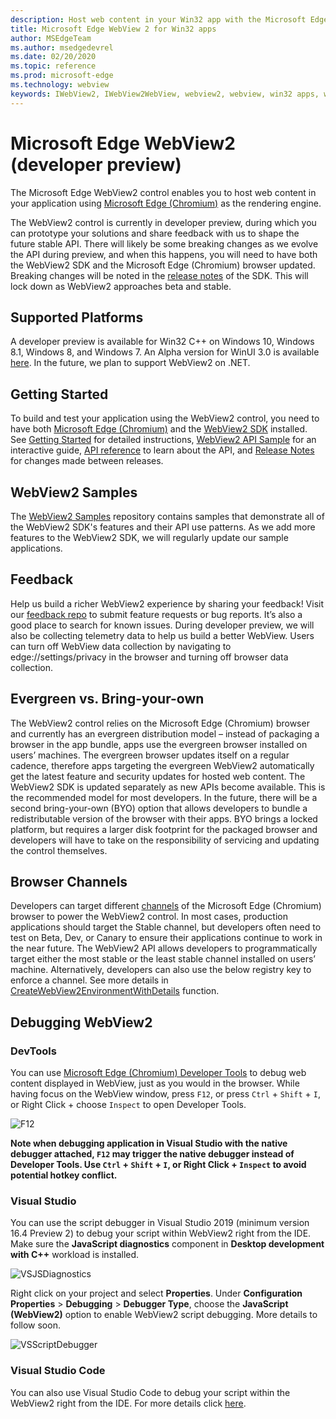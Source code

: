 ```yaml
---
description: Host web content in your Win32 app with the Microsoft Edge WebView 2 control
title: Microsoft Edge WebView 2 for Win32 apps
author: MSEdgeTeam
ms.author: msedgedevrel
ms.date: 02/20/2020
ms.topic: reference
ms.prod: microsoft-edge
ms.technology: webview
keywords: IWebView2, IWebView2WebView, webview2, webview, win32 apps, win32, edge, ICoreWebView2, ICoreWebView2Host, browser control, edge html
---
```


# Microsoft Edge WebView2 (developer preview)

The Microsoft Edge WebView2 control enables you to host web content in your application using [Microsoft Edge (Chromium)](https://www.microsoftedgeinsider.com/) as the rendering engine.

The WebView2 control is currently in developer preview, during which you can prototype your solutions and share feedback with us to shape the future stable API. There will likely be some breaking changes as we evolve the API during preview, and when this happens, you will need to have both the WebView2 SDK and the Microsoft Edge (Chromium) browser updated. Breaking changes will be noted in the [release notes](webview2/releasenotes.md) of the SDK. This will lock down as WebView2 approaches beta and stable.

## Supported Platforms

A developer preview is available for Win32 C++ on Windows 10, Windows 8.1, Windows 8, and Windows 7. An Alpha version for WinUI 3.0 is available [here](/uwp/toolkits/winui3/). In the future, we plan to support WebView2 on .NET.  

## Getting Started

To build and test your application using the WebView2 control, you need to have both [Microsoft Edge (Chromium)](https://www.microsoftedgeinsider.com/download/) and the [WebView2 SDK](https://aka.ms/webviewnuget) installed. See [Getting Started](webview2/gettingstarted.md) for detailed instructions, [WebView2 API Sample](https://github.com/MicrosoftEdge/WebView2Samples/tree/master/WebView2APISample) for an interactive guide, [API reference](webview2/reference-webview2.md) to learn about the API, and [Release Notes](webview2/releasenotes.md) for changes made between releases.

## WebView2 Samples

The [WebView2 Samples](https://github.com/MicrosoftEdge/WebView2Samples) repository contains samples that demonstrate all of the WebView2 SDK's features and their API use patterns. As we add more features to the WebView2 SDK, we will regularly update our sample applications.

## Feedback

Help us build a richer WebView2 experience by sharing your feedback! Visit our [feedback repo](https://aka.ms/webviewfeedback) to submit feature requests or bug reports. It’s also a good place to search for known issues.
During developer preview, we will also be collecting telemetry data to help us build a better WebView. Users can turn off WebView data collection by navigating to edge://settings/privacy in the browser and turning off browser data collection.

## Evergreen vs. Bring-your-own

The WebView2 control relies on the Microsoft Edge (Chromium) browser and currently has an evergreen distribution model – instead of packaging a browser in the app bundle, apps use the evergreen browser installed on users’ machines. The evergreen browser updates itself on a regular cadence, therefore apps targeting the evergreen WebView2 automatically get the latest feature and security updates for hosted web content. The WebView2 SDK is updated separately as new APIs become available. This is the recommended model for most developers.
In the future, there will be a second bring-your-own (BYO) option that allows developers to bundle a redistributable version of the browser with their apps. BYO brings a locked platform, but requires a larger disk footprint for the packaged browser and developers will have to take on the responsibility of servicing and updating the control themselves.

## Browser Channels

Developers can target different [channels](https://www.microsoftedgeinsider.com/download/) of the Microsoft Edge (Chromium) browser to power the WebView2 control. In most cases, production applications should target the Stable channel, but developers often need to test on Beta, Dev, or Canary to ensure their applications continue to work in the near future. The WebView2 API allows developers to programmatically target either the most stable or the least stable channel installed on users’ machine. Alternatively, developers can also use the below registry key to enforce a channel. See more details in [CreateWebView2EnvironmentWithDetails](webview2/reference/webview2.idl.md) function.

## Debugging WebView2

### DevTools

You can use [Microsoft Edge (Chromium) Developer Tools](/microsoft-edge/devtools-guide-chromium) to debug web content displayed in WebView, just as you would in the browser. While having focus on the WebView window, press `F12`, or press `Ctrl` + `Shift` + `I`, or Right Click + choose `Inspect` to open Developer Tools.

![F12](webview2/images/F12.PNG)

**Note when debugging application in Visual Studio with the native debugger attached, `F12` may trigger the native debugger instead of Developer Tools. Use `Ctrl` + `Shift` + `I`, or Right Click + `Inspect` to avoid potential hotkey conflict.**

### Visual Studio

You can use the script debugger in Visual Studio 2019 (minimum version 16.4 Preview 2) to debug your script within WebView2 right from the IDE. Make sure the **JavaScript diagnostics** component in **Desktop development with C++** workload is installed.

![VSJSDiagnostics](webview2/images/VSJSDiagnostics.jpg)

Right click on your project and select **Properties**. Under **Configuration Properties** > **Debugging** > **Debugger Type**,  choose the **JavaScript (WebView2)** option to enable WebView2 script debugging. More details to follow soon.

![VSScriptDebugger](webview2/images/VSScriptDebugger.jpg)

### Visual Studio Code

You can also use Visual Studio Code to debug your script within the WebView2 right from the IDE. For more details click [here](https://github.com/microsoft/vscode-edge-debug2/blob/master/README.md#microsoft-edge-chromium-webview-applications).